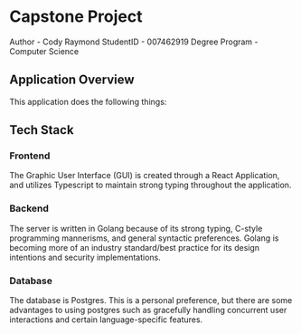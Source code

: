 # Capstone Project

Author - Cody Raymond
StudentID - 007462919
Degree Program - Computer Science

## Application Overview

This application does the following things:

## Tech Stack

### Frontend

The Graphic User Interface (GUI) is created through a React Application, and utilizes Typescript to maintain strong typing throughout the application.

### Backend

The server is written in Golang because of its strong typing, C-style programming mannerisms, and general syntactic preferences. Golang is becoming more of an industry standard/best practice for its design intentions and security implementations.

### Database

The database is Postgres. This is a personal preference, but there are some advantages to using postgres such as gracefully handling concurrent user interactions and certain language-specific features.
